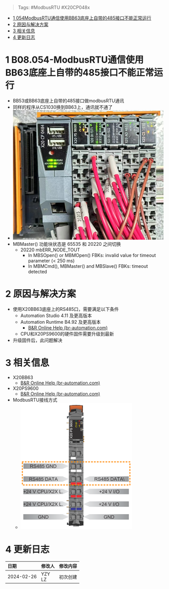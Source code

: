 > Tags: #ModbusRTU #X20CP048x

- [1 054ModbusRTU通信使用BB63底座上自带的485接口不能正常运行](#1%20054ModbusRTU%E9%80%9A%E4%BF%A1%E4%BD%BF%E7%94%A8BB63%E5%BA%95%E5%BA%A7%E4%B8%8A%E8%87%AA%E5%B8%A6%E7%9A%84485%E6%8E%A5%E5%8F%A3%E4%B8%8D%E8%83%BD%E6%AD%A3%E5%B8%B8%E8%BF%90%E8%A1%8C)
- [2 原因与解决方案](#2%20%E5%8E%9F%E5%9B%A0%E4%B8%8E%E8%A7%A3%E5%86%B3%E6%96%B9%E6%A1%88)
- [3 相关信息](#3%20%E7%9B%B8%E5%85%B3%E4%BF%A1%E6%81%AF)
- [4 更新日志](#4%20%E6%9B%B4%E6%96%B0%E6%97%A5%E5%BF%97)

# 1 B08.054-ModbusRTU通信使用BB63底座上自带的485接口不能正常运行

- BB53或BB63底座上自带的485接口做modbusRTU通讯
- 同样的程序从CS1030换到BB63上，通讯就不通了
- ![](FILES/054ModbusRTU通信使用BB63底座上自带的485接口不能正常运行/image-20240226124023318.png)
- MBMaster() 功能块状态是 65535 和 20220 之间切换
    - 20220 mbERR_NODE_TOUT
        - In MBSOpen() or MBMOpen() FBKs: invalid value for timeout parameter (< 250 ms)
        - In MBMCmd(), MBMaster() and MBSlave() FBKs: timeout detected

# 2 原因与解决方案

- 使用X20BB63底座上的RS485口，需要满足以下条件
    - Automation Studio 4.11 及更高版本
    - Automation Runtime B4.92 及更高版本
        - [B&R Online Help (br-automation.com)](https://help.br-automation.com/#/en/4/hardware%2Fx20bb63%2Fsystemvoraussetzungen.html)
    - CPU和X20PS9600的硬件固件需要升级到最新
- 升级固件后，此问题解决

# 3 相关信息

- X20BB63
    - [B&R Online Help (br-automation.com)](https://help.br-automation.com/#/en/4/hardware%2Fx20bb63%2Fallgemeines.html)
- X20PS9600
    - [B&R Online Help (br-automation.com)](https://help.br-automation.com/#/en/4/hardware%2Fx20ps9600%2Fallgemeines.html)
- ModbusRTU接线方式
    - ![](FILES/054ModbusRTU通信使用BB63底座上自带的485接口不能正常运行/image-20240226133144736.png)

# 4 更新日志

| 日期         | 修改人       | 修改内容 |
| :--------- | :-------- | :--- |
| 2024-02-26 | YZY<br>LZ | 初次创建 |
